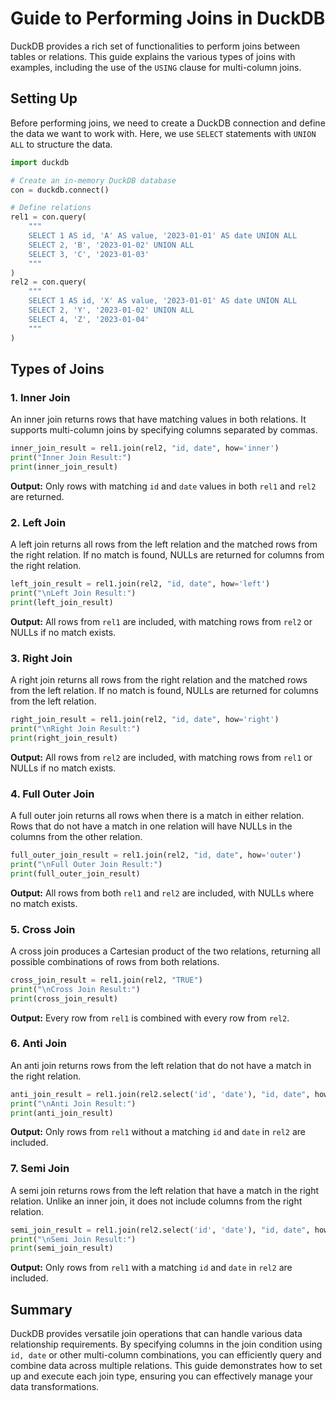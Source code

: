 # Guide to Performing Joins in DuckDB

DuckDB provides a rich set of functionalities to perform joins between tables or relations. This guide explains the various types of joins with examples, including the use of the `USING` clause for multi-column joins.

## Setting Up
Before performing joins, we need to create a DuckDB connection and define the data we want to work with. Here, we use `SELECT` statements with `UNION ALL` to structure the data.

```python
import duckdb

# Create an in-memory DuckDB database
con = duckdb.connect()

# Define relations
rel1 = con.query(
    """
    SELECT 1 AS id, 'A' AS value, '2023-01-01' AS date UNION ALL
    SELECT 2, 'B', '2023-01-02' UNION ALL
    SELECT 3, 'C', '2023-01-03'
    """
)
rel2 = con.query(
    """
    SELECT 1 AS id, 'X' AS value, '2023-01-01' AS date UNION ALL
    SELECT 2, 'Y', '2023-01-02' UNION ALL
    SELECT 4, 'Z', '2023-01-04'
    """
)
```

## Types of Joins

### 1. Inner Join
An inner join returns rows that have matching values in both relations. It supports multi-column joins by specifying columns separated by commas.

```python
inner_join_result = rel1.join(rel2, "id, date", how='inner')
print("Inner Join Result:")
print(inner_join_result)
```

**Output:**
Only rows with matching `id` and `date` values in both `rel1` and `rel2` are returned.

### 2. Left Join
A left join returns all rows from the left relation and the matched rows from the right relation. If no match is found, NULLs are returned for columns from the right relation.

```python
left_join_result = rel1.join(rel2, "id, date", how='left')
print("\nLeft Join Result:")
print(left_join_result)
```

**Output:**
All rows from `rel1` are included, with matching rows from `rel2` or NULLs if no match exists.

### 3. Right Join
A right join returns all rows from the right relation and the matched rows from the left relation. If no match is found, NULLs are returned for columns from the left relation.

```python
right_join_result = rel1.join(rel2, "id, date", how='right')
print("\nRight Join Result:")
print(right_join_result)
```

**Output:**
All rows from `rel2` are included, with matching rows from `rel1` or NULLs if no match exists.

### 4. Full Outer Join
A full outer join returns all rows when there is a match in either relation. Rows that do not have a match in one relation will have NULLs in the columns from the other relation.

```python
full_outer_join_result = rel1.join(rel2, "id, date", how='outer')
print("\nFull Outer Join Result:")
print(full_outer_join_result)
```

**Output:**
All rows from both `rel1` and `rel2` are included, with NULLs where no match exists.

### 5. Cross Join
A cross join produces a Cartesian product of the two relations, returning all possible combinations of rows from both relations.

```python
cross_join_result = rel1.join(rel2, "TRUE")
print("\nCross Join Result:")
print(cross_join_result)
```

**Output:**
Every row from `rel1` is combined with every row from `rel2`.

### 6. Anti Join
An anti join returns rows from the left relation that do not have a match in the right relation.

```python
anti_join_result = rel1.join(rel2.select('id', 'date'), "id, date", how='anti')
print("\nAnti Join Result:")
print(anti_join_result)
```

**Output:**
Only rows from `rel1` without a matching `id` and `date` in `rel2` are included.

### 7. Semi Join
A semi join returns rows from the left relation that have a match in the right relation. Unlike an inner join, it does not include columns from the right relation.

```python
semi_join_result = rel1.join(rel2.select('id', 'date'), "id, date", how='inner')
print("\nSemi Join Result:")
print(semi_join_result)
```

**Output:**
Only rows from `rel1` with a matching `id` and `date` in `rel2` are included.

## Summary
DuckDB provides versatile join operations that can handle various data relationship requirements. By specifying columns in the join condition using `id, date` or other multi-column combinations, you can efficiently query and combine data across multiple relations. This guide demonstrates how to set up and execute each join type, ensuring you can effectively manage your data transformations.

